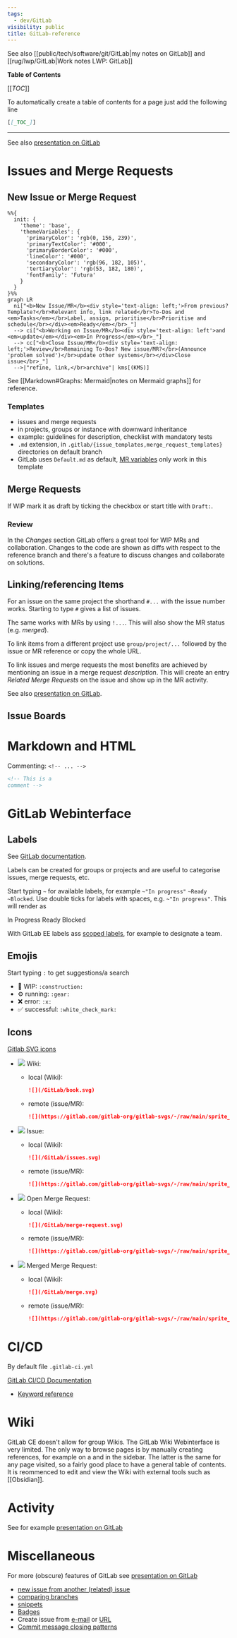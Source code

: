 ```yaml
---
tags:
  - dev/GitLab
visibility: public
title: GitLab-reference
---
```


See also [[public/tech/software/git/GitLab|my notes on GitLab]] and [[rug/lwp/GitLab|Work notes LWP: GitLab]]

**Table of Contents**

<!-- This automatically creates a Table of Contents. Unfortunately there doesn't seem to be a way to exlude headings from it, so if one creates a heading for the ToC, it shows up in the ToC itself. -->
[[_TOC_]]

To automatically create a table of contents for a page just add the following line

```markdown
[[_TOC_]]
```

---

See also [presentation on GitLab](sebastian/2023_presentation_GitLab/slides.html)

# Issues and Merge Requests

## New Issue or Merge Request

```mermaid
%%{
  init: {
    'theme': 'base',
    'themeVariables': {
      'primaryColor': 'rgb(0, 156, 239)',
      'primaryTextColor': '#000',
      'primaryBorderColor': '#000',
      'lineColor': '#000',
      'secondaryColor': 'rgb(96, 182, 105)',
      'tertiaryColor': 'rgb(53, 182, 180)',
      'fontFamily': 'Futura'
    }
  }
}%%
graph LR
  ni["<b>New Issue/MR</b><div style='text-align: left;'>From previous? Template?</br>Relevant info, link related</br>To-Dos and <em>Tasks</em></br>Label, assign, prioritise</br>Prioritise and schedule</br></div><em>Ready</em></br>_"]
  --> ci["<b>Working on Issue/MR</b><div style='text-align: left'>and <em>update</em></div><em>In Progress</em></br>_"]
  --> cc["<b>Close Issue/MR</b><div style='text-align: left;'>Review</br>Remaining To-Dos? New issue/MR?</br>(Announce 'problem solved')</br>update other systems</br></div>Close issue</br>_"]
  -->|"refine, link,</br>archive"| kms[(KMS)]
```

See [[Markdown#Graphs: Mermaid|notes on Mermaid graphs]] for reference.

### Templates

- issues and merge requests
- in projects, groups or instance with downward inheritance
- example: guidelines for description, checklist with mandatory tests
- `.md` extension, in `.gitlab/{issue_templates,merge_request_templates}` directories on default branch
- GitLab uses `Default.md` as default, [MR variables](https://docs.gitlab.com/ee/user/project/description_templates.html#supported-variables-in-merge-request-templates) only work in this template

## Merge Requests

If WIP mark it as draft by ticking the checkbox or start title with `Draft:`.

### Review

In the <em>Changes</em> section GitLab offers a great tool for WIP MRs and collaboration. Changes to the code are shown as diffs with respect to the reference branch and there's a feature to discuss changes and collaborate on solutions.

## Linking/referencing Items

For an issue on the same project the shorthand `#...` with the issue number works. Starting to type  `#` gives a list of issues.

The same works with MRs by using `!...`. This will also show the MR status (e.g. <em>merged</em>).

To link items from a different project use `group/project/...` followed by the issue or MR reference or copy the whole URL.

To link issues and merge requests the most benefits are achieved by mentioning an issue in a merge request _description_. This will create an entry <em>Related Merge Requests</em> on the issue and show up in the MR activity.

See also [presentation on GitLab](sebastian/2023_presentation_GitLab/slides.html#/referencing-linking/0).

## Issue Boards

# Markdown and HTML

Commenting: `<!-- ... -->`

```markdown
<!-- This is a
comment -->
```

# GitLab Webinterface

## Labels

See [GitLab documentation](https://docs.gitlab.com/ee/user/project/labels.html).

Labels can be created for groups or projects and are useful to categorise issues, merge requests, etc.

Start typing `~` for available labels, for example `~"In progress"` `~Ready` `~Blocked`. Use double ticks for labels with spaces, e.g. `~"In progress"`. This will render as

<font class="gitlabel_inprogress">In Progress</font>
<font class="gitlabel_ready">Ready</font>
<font class="gitlabel_blocked">Blocked</font>

With GitLab EE labels ass [scoped labels](https://docs.gitlab.com/ee/user/project/labels.html#scoped-labels), for example to designate a team.



## Emojis

Start typing `:` to get suggestions/a search

- :construction: WIP: `:construction:`
- :gear: running: `:gear:`
- :x: error: `:x:`
- :white_check_mark: successful: `:white_check_mark:`

## Icons

[Gitlab SVG icons](https://gitlab.com/gitlab-org/gitlab-svgs/-/tree/main/sprite_icons)

- ![](/GitLab/book.svg) Wiki:
    - local (Wiki):

      ```Markdown
      ![](/GitLab/book.svg)
      ```

    - remote (issue/MR):

      ```Markdown
      ![](https://gitlab.com/gitlab-org/gitlab-svgs/-/raw/main/sprite_icons/book.svg)
      ```

- ![](/GitLab/issues.svg) Issue:
    - local (Wiki):

      ```Markdown
      ![](/GitLab/issues.svg)
      ```

    - remote (issue/MR):

      ```Markdown
      ![](https://gitlab.com/gitlab-org/gitlab-svgs/-/raw/main/sprite_icons/issues.svg)
      ```

- ![](/GitLab/merge-request.svg) Open Merge Request:
    - local (Wiki):

      ```Markdown
      ![](/GitLab/merge-request.svg)
      ```

    - remote (issue/MR):

      ```Markdown
      ![](https://gitlab.com/gitlab-org/gitlab-svgs/-/raw/main/sprite_icons/merge-request.svg)
      ```

- ![](/GitLab/merge.svg) Merged Merge Request:
    - local (Wiki):

      ```Markdown
      ![](/GitLab/merge.svg)
      ```

    - remote (issue/MR):

      ```Markdown
      ![](https://gitlab.com/gitlab-org/gitlab-svgs/-/raw/main/sprite_icons/merge.svg)
      ```

# CI/CD

By default file `.gitlab-ci.yml`

[GitLab CI/CD Documentation](https://docs.gitlab.com/ee/ci/)

- [Keyword reference](https://docs.gitlab.com/ee/ci/yaml/)

# Wiki

GitLab CE doesn't allow for group Wikis. The GitLab Wiki Webinterface is very limited. The only way to browse pages is by manually creating references, for example on a and in the sidebar. The latter is the same for any page visited, so a fairly good place to have a general table of contents. It is reommenced to edit and view the Wiki with external tools such as [[Obsidian]].

# Activity

See for example [presentation on GitLab](sebastian/2023_presentation_GitLab/slides.html#/merge-activity---changelog)

# Miscellaneous

For more (obscure) features of GitLab see [presentation on GitLab](sebastian/2023_presentation_GitLab/slides.html#/honourable-mentions/5)

<ul>
<li><a href="https://docs.gitlab.com/ee/user/project/issues/create_issues.html#from-another-issue-or-incident">new issue from another (related) issue</a></li>
<li><a href="https://docs.gitlab.com/ee/user/project/repository/branches/#compare-branches">comparing branches</a></li>
<li><a href="https://docs.gitlab.com/ee/user/snippets.html">snippets</a></li>
<li><a href="https://docs.gitlab.com/ee/user/project/badges">Badges</a></li>
<li>Create issue from <a href="https://docs.gitlab.com/ee/user/project/issues/create_issues.html#by-sending-an-email">e-mail</a> or <a href="https://docs.gitlab.com/ee/user/project/issues/create_issues.html#using-a-url-with-prefilled-values">URL</a></li>
<li><a href="https://docs.gitlab.com/ee/user/project/issues/managing_issues.html#closing-issues-automatically">Commit message closing patterns</a></li>
</ul>
